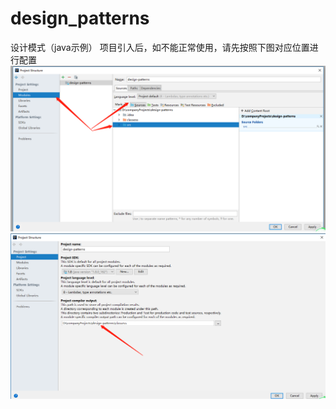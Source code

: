 # design_patterns
设计模式（java示例）
项目引入后，如不能正常使用，请先按照下图对应位置进行配置
![image](https://github.com/longtengtian/design-patterns/blob/master/images/import_operation_0.png)
![image](https://github.com/longtengtian/design-patterns/blob/master/images/import_operation_1.png)
